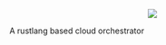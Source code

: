 <p align="center">
  <img src="https://i.imgur.com/22sf4x7.png" />
</p>

A rustlang based cloud orchestrator
